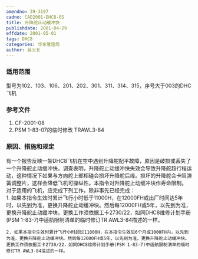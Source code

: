 ```yaml
---
amendno: 39-3197  
cadno: CAD2001-DHC8-05  
title: 升降舵止动缓冲快  
publishdate: 2001-04-29  
effdate: 2001-05-01  
tags: DHC8  
categories: 华东管理局  
author: 吴义长  
---
```

  
### 适用范围  
型号为102、103、106、201、202、301、311、314、315，序号大于003的DHC飞机  
  
<!--more-->  
### 参考文件  
1. CF-2001-08  
2. PSM 1-83-07的临时修改 TRAWL3-84  
  
### 原因、措施和规定  
有一个报告反映一架DHC8飞机在空中遇到升降舵配平故障，原因是破损或丢失了一个升降舵止动缓冲快。调查表明，升降舵止动缓冲快失效会导致升降舵超行程运动，这种情况下如果与方向舵上部相碰会损坏升降舵后缘。损坏的升降舵会卡阻弹簧调整片，这样会降低飞机可操纵性。本指令对升降舵止动缓冲块作寿命限制。  
    对于适用的飞机，应完成下列工作，除非事先已经完成：  
    1. 如果本指令生效时累计飞行小时低于11000H，在12000FH或出厂时间达5年时，以先到为准，更换升降舵止动缓冲块。然后每12000FH或5年，以先到为准，更换升降舵止动缓冲块。更换工作须依据工卡2730/22，如同DHC8维修计划手册(PSM 1-83-7)中适航限制清单的临时修订TR AWL3-84描述的一样。  
  
    2. 如果本指令生效时累计飞行小时超过11000H，在本指令生效后6个月或1000FH内，以先到为准，更换升降舵止动缓冲块。然后每12000FH或5年，以先到为准，更换升降舵止动缓冲块。更换工作须依据工卡2730/22，如同DHC8维修计划手册(PSM 1-83-7)中适航限制清单的临时修订TR AWL3-84描述的一样。  
